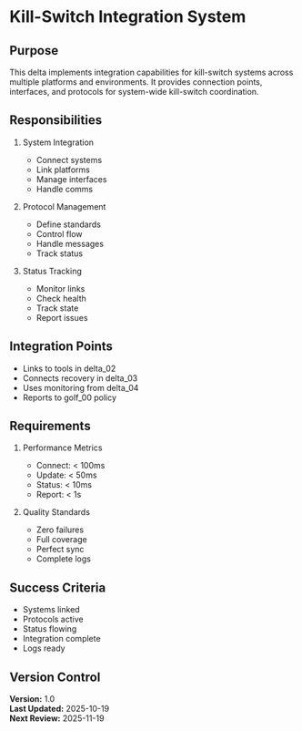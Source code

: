 # Kill-Switch Integration System

## Purpose

This delta implements integration capabilities for kill-switch systems across multiple platforms and environments. It provides connection points, interfaces, and protocols for system-wide kill-switch coordination.

## Responsibilities

1. System Integration
   - Connect systems
   - Link platforms
   - Manage interfaces
   - Handle comms

2. Protocol Management
   - Define standards
   - Control flow
   - Handle messages
   - Track status

3. Status Tracking
   - Monitor links
   - Check health
   - Track state
   - Report issues

## Integration Points

- Links to tools in delta_02
- Connects recovery in delta_03
- Uses monitoring from delta_04
- Reports to golf_00 policy

## Requirements

1. Performance Metrics
   - Connect: < 100ms
   - Update: < 50ms
   - Status: < 10ms
   - Report: < 1s

2. Quality Standards
   - Zero failures
   - Full coverage
   - Perfect sync
   - Complete logs

## Success Criteria

- Systems linked
- Protocols active
- Status flowing
- Integration complete
- Logs ready

## Version Control

**Version:** 1.0  
**Last Updated:** 2025-10-19  
**Next Review:** 2025-11-19
